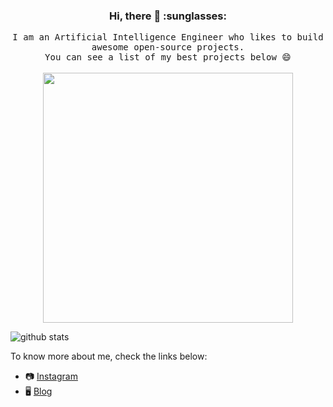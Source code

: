 <h3 align="center">Hi, there 👋 :sunglasses:</h3>

<p align="center">
  <samp>
    I am an Artificial Intelligence Engineer who likes to build awesome open-source projects.<br />
    You can see a list of my best projects below 😄
  </samp>
  <br/><br/>
  <img src="https://media.giphy.com/media/hHCP7G1ySa9wc/giphy.gif" width="400" />
<!--   <img src="https://media.giphy.com/media/eSwGh3YK54JKU/giphy.gif" width="300" /> -->
  <br/>
</p>

![github stats](https://github-readme-stats.vercel.app/api?username=shan18&show_icons=true)

To know more about me, check the links below:
- :camera: [Instagram](https://www.instagram.com/shan_1.0/)
- :desktop_computer: [Blog](https://shan18.github.io/)

<!--
**shan18/shan18** is a ✨ _special_ ✨ repository because its `README.md` (this file) appears on your GitHub profile.

Here are some ideas to get you started:

- 🔭 I’m currently working on ...
- 🌱 I’m currently learning ...
- 👯 I’m looking to collaborate on ...
- 🤔 I’m looking for help with ...
- 💬 Ask me about ...
- 📫 How to reach me: ...
- 😄 Pronouns: ...
- ⚡ Fun fact: ...
-->
